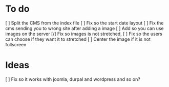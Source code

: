 # To do
[ ] Split the CMS from the index file
[ ] Fix so the start date layout
[ ] Fix the cms sending you to wrong site after adding a image
[ ] Add so you can use images on the server
[/] Fix so images is not stretched,
    [ ] Fix so the users can choose if they want it to stretched
    [ ] Center the image if it is not fullscreen

# Ideas
[ ] Fix so it works with joomla, durpal and wordpress and so on?
